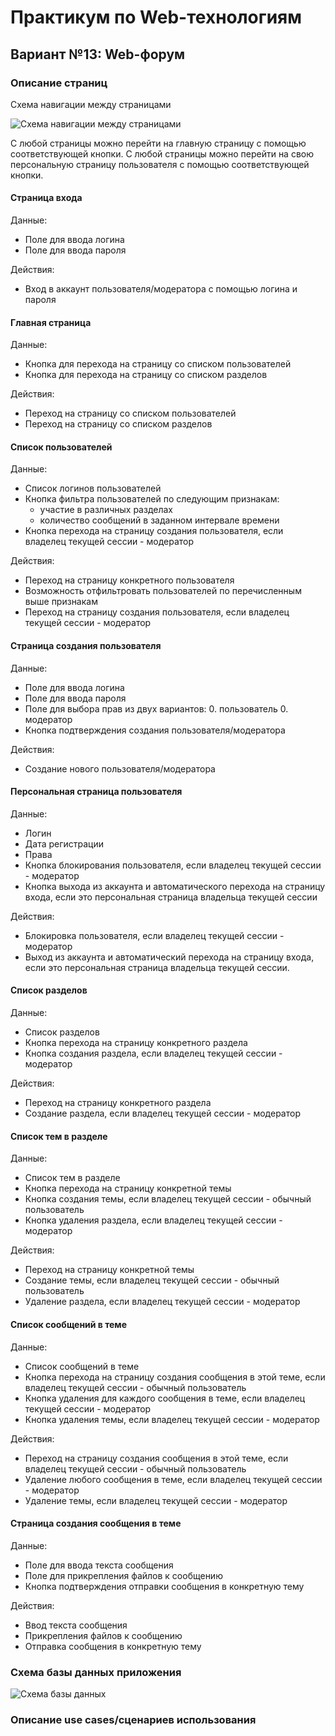 # Практикум по Web-технологиям
## Вариант №13: Web-форум
### Описание страниц
Схема навигации между страницами

![Схема навигации между страницами](https://github.com/user-attachments/assets/5b27a01c-93d0-4b7f-913f-f11162753df2)

С любой страницы можно перейти на главную страницу с помощью соответствующей кнопки.
С любой страницы можно перейти на свою персональную страницу пользователя с помощью соответствующей кнопки.
#### Страница входа
Данные:
* Поле для ввода логина
* Поле для ввода пароля

Действия:
* Вход в аккаунт пользователя/модератора с помощью логина и пароля

#### Главная страница
Данные:
* Кнопка для перехода на страницу со списком пользователей
* Кнопка для перехода на страницу со списком разделов

Действия:
* Переход на страницу со списком пользователей
* Переход на страницу со списком разделов

#### Список пользователей
Данные:
* Список логинов пользователей
* Кнопка фильтра пользователей по следующим признакам:
    * участие в различных разделах
    * количество сообщений в заданном интервале времени
* Кнопка перехода на страницу создания пользователя, если владелец текущей сессии - модератор

Действия:
* Переход на страницу конкретного пользователя
* Возможность отфильтровать пользователей по перечисленным выше признакам
* Переход на страницу создания пользователя, если владелец текущей сессии - модератор

#### Страница создания пользователя
Данные:
* Поле для ввода логина
* Поле для ввода пароля
* Поле для выбора прав из двух вариантов:
    0. пользователь
    0. модератор
* Кнопка подтверждения создания пользователя/модератора

Действия:
* Создание нового пользователя/модератора

#### Персональная страница пользователя
Данные:
* Логин
* Дата регистрации
* Права
* Кнопка блокирования пользователя, если владелец текущей сессии - модератор
* Кнопка выхода из аккаунта и автоматического перехода на страницу входа, если это персональная страница владельца текущей сессии

Действия:
* Блокировка пользователя, если владелец текущей сессии - модератор
* Выход из аккаунта и автоматический перехода на страницу входа, если это персональная страница владельца текущей сессии.

#### Список разделов
Данные:
* Список разделов
* Кнопка перехода на страницу конкретного раздела
* Кнопка создания раздела, если владелец текущей сессии - модератор

Действия:
* Переход на страницу конкретного раздела
* Создание раздела, если владелец текущей сессии - модератор

#### Список тем в разделе
Данные:
* Список тем в разделе
* Кнопка перехода на страницу конкретной темы
* Кнопка создания темы, если владелец текущей сессии - обычный пользователь
* Кнопка удаления раздела, если владелец текущей сессии - модератор

Действия:
* Переход на страницу конкретной темы
* Создание темы, если владелец текущей сессии - обычный пользователь
* Удаление раздела, если владелец текущей сессии - модератор

#### Список сообщений в теме
Данные:
* Список сообщений в теме
* Кнопка перехода на страницу создания сообщения в этой теме, если владелец текущей сессии - обычный пользователь
* Кнопка удаления для каждого сообщения в теме, если владелец текущей сессии - модератор
* Кнопка удаления темы, если владелец текущей сессии - модератор

Действия:
* Переход на страницу создания сообщения в этой теме, если владелец текущей сессии - обычный пользователь
* Удаление любого сообщения в теме, если владелец текущей сессии - модератор
* Удаление темы, если владелец текущей сессии - модератор

#### Страница создания сообщения в теме
Данные:
* Поле для ввода текста сообщения
* Поле для прикрепления файлов к сообщению
* Кнопка подтверждения отправки сообщения в конкретную тему

Действия:
* Ввод текста сообщения
* Прикрепления файлов к сообщению
* Отправка сообщения в конкретную тему


### Схема базы данных приложения
![Схема базы данных](https://github.com/user-attachments/assets/4eea07e0-1e01-440a-b4d0-b87ac1e85eca)


### Описание use cases/сценариев использования
